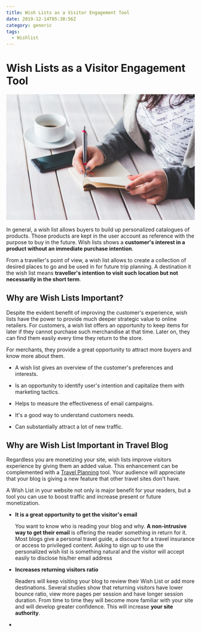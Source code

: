 ```yaml
---
title: Wish Lists as a Visitor Engagement Tool
date: 2019-12-14T05:30:56Z
category: generic
tags:
  - Wishlist
---
```


# Wish Lists as a Visitor Engagement Tool
![Wishlist](../../images/woman-s-hand-using-a-pen-noting-on-notepad-6360.jpg)

In general, a wish list allows buyers to build up personalized catalogues of products. Those products are kept in the user account as reference with the purpose to buy in the future. Wish lists shows a **customer's interest in a product without an immediate purchase intention**.

From a traveller's point of view, a wish list allows to create a collection of desired places to go and be used in for future trip planning. A destination it the wish list means **traveller's intention to visit such location but not necessarily in the short term**.

## Why are Wish Lists Important?

Despite the evident benefit of improving the customer's experience, wish lists have the power to provide much deeper strategic value to online retailers. For customers, a wish list offers an opportunity to keep items for later if they cannot purchase such merchandise at that time. Later on, they can find them easily every time they return to the store.

For merchants, they provide a great opportunity to attract more buyers and know more about them.

- A wish list gives an overview of the customer's preferences and interests.

- Is an opportunity to identify user's intention and capitalize them with marketing tactics.

- Helps to measure the effectiveness of email campaigns.

- It's a good way to understand customers needs.

- Can substantially attract a lot of new traffic.

## Why are Wish List Important in Travel Blog

Regardless you are monetizing your site, wish lists improve visitors experience by giving them an added value. This enhancement can be complemented with a [Travel Planning](/trip-planner) tool. Your audience will appreciate that your blog is giving a new feature that other travel sites don't have.

A Wish List in your website not only is major benefit for your readers, but a tool you can use to boost traffic and increase present or future monetization.

- **It is a great opportunity to get the visitor's email**

	You want to know who is reading your blog and why. **A non-intrusive way to get their email** is offering the reader something in return for it. Most blogs give a personal travel guide, a discount for a travel insurance or access to privileged content. Asking to sign up to use the personalized wish list is something natural and the visitor will accept easily to disclose his/her email address

- **Increases returning visitors ratio**

	Readers will keep visiting your blog to review their Wish List or add more destinations. Several studies show that returning visitors have lower bounce ratio, view more pages per session and have longer session duration. From time to time they will become more familiar with your site and will develop greater confidence. This will increase **your site authority**.

-
